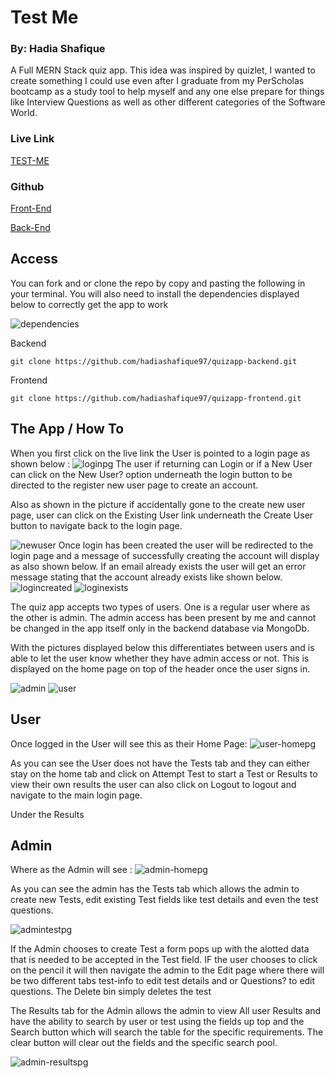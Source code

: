 # Test Me 
### By: Hadia Shafique 

A Full MERN Stack quiz app. This idea was inspired by quizlet, I wanted to create something I could use even after I graduate from my PerScholas bootcamp as a study tool to help myself and any one else prepare for things like Interview Questions as well as other different categories of the Software World.

### Live Link
[TEST-ME](https://quiz-app-ui.onrender.com)

### Github 

[Front-End](https://github.com/hadiashafique97/quizapp-frontend.git)

[Back-End](https://github.com/hadiashafique97/quizapp-backend.git)

## Access 

You can fork and or clone the repo by copy and pasting the following in your terminal. You will also need to install the dependencies displayed below to correctly get the app to work 

![dependencies](dependencies.jpg.png)

Backend

`git clone https://github.com/hadiashafique97/quizapp-backend.git`

Frontend

`git clone https://github.com/hadiashafique97/quizapp-frontend.git`

## The App / How To

When you first click on the live link the User is pointed to a login page as shown below : 
![loginpg](Loginpg.jpg.png) The user if returning can Login or if a New User can click on the New User? option underneath the login button to be directed to the register new user page to create an account. 

Also as shown in the picture if accidentally gone to the create new user page, user can click on the Existing User link underneath the Create User button to navigate back to the login page. 


![newuser](newuser.jpg.png)
 Once login has been created the user will be redirected to the login page and a message of successfully creating the account will display as also shown below. If an email already exists the user will get an error message stating that the account already exists like shown below.
![logincreated](logincreated.jpg.png)
![loginexists](loginexists.jpg.png)

The quiz app accepts two types of users. One is a regular user where as the other is admin. The admin access has been present by me and cannot be changed in the app itself only in the backend database via MongoDb. 

With the pictures displayed below this differentiates between users and is able to let the user know whether they have admin access or not. This is displayed on the home page on top of the header once the user signs in.

![admin](admin.jpg.png)
![user](user.jpg.png)




## User
Once logged in the User will see this as their Home Page: 
![user-homepg](user-homepg.jpg.png) 

As you can see the User does not have the Tests tab and they can either stay on the home tab and click on Attempt Test to start a Test or Results to view their own results the user can also click on Logout to logout and navigate to the main login page. 

Under the Results 




## Admin
Where as the Admin will see :
![admin-homepg](admin-homepg.jpg.png)

As you can see the admin has the Tests tab which allows the admin to create new Tests, edit existing Test fields like test details and even the test questions. 

![admintestpg](admin-testspage.jpg.png)

If the Admin chooses to create Test a form pops up with the alotted data that is needed to be accepted in the Test field. IF the user chooses to click on the pencil it will then navigate the admin to the Edit page where there will be two different tabs test-info to edit test details and or Questions? to edit questions. The Delete bin simply deletes the test

The Results tab for the Admin allows the admin to view All user Results and have the ability to search by user or test using the fields up top and the Search button which will search the table for the specific requirements. The clear button will clear out the fields and the specific search pool. 

![admin-resultspg](admin-results.jpg.png)
